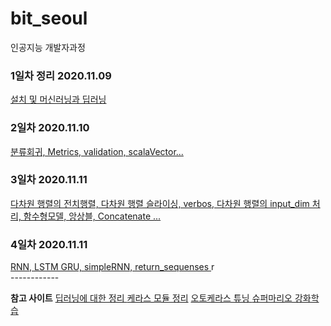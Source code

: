 # bit_seoul
인공지능 개발자과정

### 1일차 정리 2020.11.09
<a href='https://github.com/Kmmanki/bit_seoul/blob/main/markdown/%EC%9D%B8%EA%B3%B5%EC%A7%80%EB%8A%A5%20%EA%B0%9C%EB%B0%9C%EC%9E%90%EA%B3%BC%EC%A0%95%2020.11.09(1%EC%9D%BC%EC%B0%A8).md
'>설치 및 머신러닝과 딥러닝</a>

### 2일차 2020.11.10
<a href='https://github.com/Kmmanki/bit_seoul/blob/main/markdown/11.10%2Cmatrics%2Cvalidation%2Cmodel(2%EC%9D%BC%EC%B0%A8).md'>
분류회귀, Metrics, validation, scalaVector...
</a>

### 3일차 2020.11.11
<a href='https://github.com/Kmmanki/bit_seoul/blob/main/markdown/11-11%EC%A0%84%EC%B9%98%2C%20verbos%2C%20%EC%8A%AC%EB%9D%BC%EC%9D%B4%EC%8B%B1%2C%20input_shape%2C%20%ED%95%A8%EC%88%98%EB%AA%A8%EB%8D%B8%2C%20%EC%95%99%EC%83%81%EB%B8%94(3%EC%9D%BC%EC%B0%A8).md'>
다차원 행렬의 전치행렬, 다차원 행렬 슬라이싱, verbos, 다차원 행렬의 input_dim 처리, 함수형모델, 앙상블, Concatenate ...
</a>

### 4일차 2020.11.11
<a href='https://github.com/Kmmanki/bit_seoul/blob/main/markdown/11-12%20RNN%2CLSTM%2CGRU%2CsimpleRNN%2Creturn_sequenses.md'>
RNN, LSTM GRU, simpleRNN, return_sequenses
</a>
r

<br>
------------
<br>

**참고 사이트** 
<a href="https://tykimos.github.io/lecture/">
딥러닝에 대한 정리
</a>
<a href='https://keras.io/api/'>케라스 모듈 정리</a>
<a href='https://machinelearningmastery.com/autokeras-for-classification-and-regression/'>
오토케라스 튜닝
</a>
<a href='https://wonseokjung.github.io/Supermario1/'>슈퍼마리오 강화학습</a>